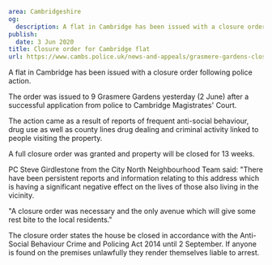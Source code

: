 ```yaml
area: Cambridgeshire
og:
  description: A flat in Cambridge has been issued with a closure order following police action.
publish:
  date: 3 Jun 2020
title: Closure order for Cambridge flat
url: https://www.cambs.police.uk/news-and-appeals/grasmere-gardens-closure-order
```

A flat in Cambridge has been issued with a closure order following police action.

The order was issued to 9 Grasmere Gardens yesterday (2 June) after a successful application from police to Cambridge Magistrates' Court.

The action came as a result of reports of frequent anti-social behaviour, drug use as well as county lines drug dealing and criminal activity linked to people visiting the property.

A full closure order was granted and property will be closed for 13 weeks.

PC Steve Girdlestone from the City North Neighbourhood Team said: "There have been persistent reports and information relating to this address which is having a significant negative effect on the lives of those also living in the vicinity.

"A closure order was necessary and the only avenue which will give some rest bite to the local residents."

The closure order states the house be closed in accordance with the Anti-Social Behaviour Crime and Policing Act 2014 until 2 September. If anyone is found on the premises unlawfully they render themselves liable to arrest.
